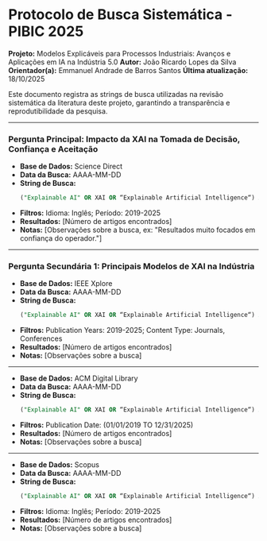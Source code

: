# Protocolo de Busca Sistemática - PIBIC 2025

**Projeto:** Modelos Explicáveis para Processos Industriais: Avanços e Aplicações em IA na Indústria 5.0
**Autor:** João Ricardo Lopes da Silva
**Orientador(a):** Emmanuel Andrade de Barros Santos
**Última atualização:** 18/10/2025

Este documento registra as strings de busca utilizadas na revisão sistemática da literatura deste projeto, garantindo a transparência e reprodutibilidade da pesquisa.

---

### Pergunta Principal: Impacto da XAI na Tomada de Decisão, Confiança e Aceitação

-   **Base de Dados:** Science Direct
-   **Data da Busca:** AAAA-MM-DD
-   **String de Busca:**
    ```sql
    ("Explainable AI" OR XAI OR “Explainable Artificial Intelligence“) AND (Industry OR Manufacturing OR "Production Process*" OR “Industry 4.0” OR “Industry 5.0” OR “industrial process”)
    ```
-   **Filtros:** Idioma: Inglês; Período: 2019-2025
-   **Resultados:** [Número de artigos encontrados]
-   **Notas:** [Observações sobre a busca, ex: "Resultados muito focados em confiança do operador."]

---

### Pergunta Secundária 1: Principais Modelos de XAI na Indústria

-   **Base de Dados:** IEEE Xplore
-   **Data da Busca:** AAAA-MM-DD
-   **String de Busca:**
    ```sql
    ("Explainable AI" OR XAI OR “Explainable Artificial Intelligence“) AND (Industry OR Manufacturing OR "Production Process*" OR “Industry 4.0” OR “Industry 5.0” OR “industrial process”)
    ```
-   **Filtros:** Publication Years: 2019-2025; Content Type: Journals, Conferences
-   **Resultados:** [Número de artigos encontrados]
-   **Notas:** [Observações sobre a busca]

---


-   **Base de Dados:** ACM Digital Library
-   **Data da Busca:** AAAA-MM-DD
-   **String de Busca:**
    ```sql
    ("Explainable AI" OR XAI OR “Explainable Artificial Intelligence“) AND (Industry OR Manufacturing OR "Production Process*" OR “Industry 4.0” OR “Industry 5.0” OR “industrial process”)
    ```
-   **Filtros:** Publication Date: (01/01/2019 TO 12/31/2025)
-   **Resultados:** [Número de artigos encontrados]
-   **Notas:** [Observações sobre a busca]

---


-   **Base de Dados:** Scopus
-   **Data da Busca:** AAAA-MM-DD
-   **String de Busca:**
    ```sql
    ("Explainable AI" OR XAI OR “Explainable Artificial Intelligence“) AND (Industry OR Manufacturing OR "Production Process*" OR “Industry 4.0” OR “Industry 5.0” OR “industrial process”)
    ```
-   **Filtros:** Idioma: Inglês; Período: 2019-2025
-   **Resultados:** [Número de artigos encontrados]
-   **Notas:** [Observações sobre a busca]
